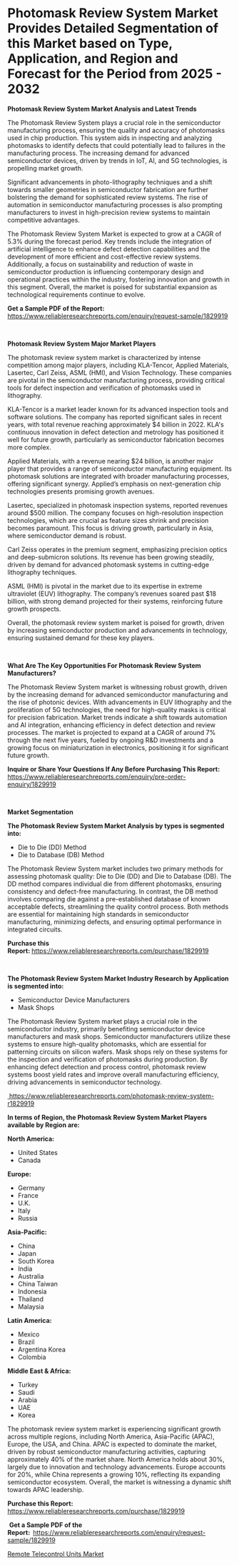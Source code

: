 <p><h1>Photomask Review System Market Provides Detailed Segmentation of this Market based on Type, Application, and Region and Forecast for the Period from 2025 - 2032</h1></p><p><strong>Photomask Review System Market Analysis and Latest Trends</strong></p>
<p><p>The Photomask Review System plays a crucial role in the semiconductor manufacturing process, ensuring the quality and accuracy of photomasks used in chip production. This system aids in inspecting and analyzing photomasks to identify defects that could potentially lead to failures in the manufacturing process. The increasing demand for advanced semiconductor devices, driven by trends in IoT, AI, and 5G technologies, is propelling market growth.</p><p>Significant advancements in photo-lithography techniques and a shift towards smaller geometries in semiconductor fabrication are further bolstering the demand for sophisticated review systems. The rise of automation in semiconductor manufacturing processes is also prompting manufacturers to invest in high-precision review systems to maintain competitive advantages.</p><p>The Photomask Review System Market is expected to grow at a CAGR of 5.3% during the forecast period. Key trends include the integration of artificial intelligence to enhance defect detection capabilities and the development of more efficient and cost-effective review systems. Additionally, a focus on sustainability and reduction of waste in semiconductor production is influencing contemporary design and operational practices within the industry, fostering innovation and growth in this segment. Overall, the market is poised for substantial expansion as technological requirements continue to evolve.</p></p>
<p><strong>Get a Sample PDF of the Report:&nbsp;</strong> <a href="https://www.reliableresearchreports.com/enquiry/request-sample/1829919?utm_campaign=2211&utm_medium=2&utm_source=Github&utm_content=ia&utm_term=13022025&utm_id=photomask-review-system">https://www.reliableresearchreports.com/enquiry/request-sample/1829919</a></p>
<p>&nbsp;</p>
<p><strong>Photomask Review System Major Market Players</strong></p>
<p><p>The photomask review system market is characterized by intense competition among major players, including KLA-Tencor, Applied Materials, Lasertec, Carl Zeiss, ASML (HMI), and Vision Technology. These companies are pivotal in the semiconductor manufacturing process, providing critical tools for defect inspection and verification of photomasks used in lithography.</p><p>KLA-Tencor is a market leader known for its advanced inspection tools and software solutions. The company has reported significant sales in recent years, with total revenue reaching approximately $4 billion in 2022. KLA's continuous innovation in defect detection and metrology has positioned it well for future growth, particularly as semiconductor fabrication becomes more complex.</p><p>Applied Materials, with a revenue nearing $24 billion, is another major player that provides a range of semiconductor manufacturing equipment. Its photomask solutions are integrated with broader manufacturing processes, offering significant synergy. Applied’s emphasis on next-generation chip technologies presents promising growth avenues.</p><p>Lasertec, specialized in photomask inspection systems, reported revenues around $500 million. The company focuses on high-resolution inspection technologies, which are crucial as feature sizes shrink and precision becomes paramount. This focus is driving growth, particularly in Asia, where semiconductor demand is robust.</p><p>Carl Zeiss operates in the premium segment, emphasizing precision optics and deep-submicron solutions. Its revenue has been growing steadily, driven by demand for advanced photomask systems in cutting-edge lithography techniques.</p><p>ASML (HMI) is pivotal in the market due to its expertise in extreme ultraviolet (EUV) lithography. The company’s revenues soared past $18 billion, with strong demand projected for their systems, reinforcing future growth prospects.</p><p>Overall, the photomask review system market is poised for growth, driven by increasing semiconductor production and advancements in technology, ensuring sustained demand for these key players.</p></p>
<p>&nbsp;</p>
<p><strong>What Are The Key Opportunities For Photomask Review System Manufacturers?</strong></p>
<p><p>The Photomask Review System market is witnessing robust growth, driven by the increasing demand for advanced semiconductor manufacturing and the rise of photonic devices. With advancements in EUV lithography and the proliferation of 5G technologies, the need for high-quality masks is critical for precision fabrication. Market trends indicate a shift towards automation and AI integration, enhancing efficiency in defect detection and review processes. The market is projected to expand at a CAGR of around 7% through the next five years, fueled by ongoing R&D investments and a growing focus on miniaturization in electronics, positioning it for significant future growth.</p></p>
<p><strong>Inquire or Share Your Questions If Any Before Purchasing This Report:</strong> <a href="https://www.reliableresearchreports.com/enquiry/pre-order-enquiry/1829919?utm_campaign=2211&utm_medium=2&utm_source=Github&utm_content=ia&utm_term=13022025&utm_id=photomask-review-system">https://www.reliableresearchreports.com/enquiry/pre-order-enquiry/1829919</a></p>
<p>&nbsp;</p>
<p><strong>Market Segmentation</strong></p>
<p><strong>The Photomask Review System Market Analysis by types is segmented into:</strong></p>
<p><ul><li>Die to Die (DD) Method</li><li>Die to Database (DB) Method</li></ul></p>
<p><p>The Photomask Review System market includes two primary methods for assessing photomask quality: Die to Die (DD) and Die to Database (DB). The DD method compares individual die from different photomasks, ensuring consistency and defect-free manufacturing. In contrast, the DB method involves comparing die against a pre-established database of known acceptable defects, streamlining the quality control process. Both methods are essential for maintaining high standards in semiconductor manufacturing, minimizing defects, and ensuring optimal performance in integrated circuits.</p></p>
<p><strong>Purchase this Report:&nbsp;</strong><a href="https://www.reliableresearchreports.com/purchase/1829919?utm_campaign=2211&utm_medium=2&utm_source=Github&utm_content=ia&utm_term=13022025&utm_id=photomask-review-system">https://www.reliableresearchreports.com/purchase/1829919</a></p>
<p>&nbsp;</p>
<p><strong>The Photomask Review System Market Industry Research by Application is segmented into:</strong></p>
<p><ul><li>Semiconductor Device Manufacturers</li><li>Mask Shops</li></ul></p>
<p><p>The Photomask Review System market plays a crucial role in the semiconductor industry, primarily benefiting semiconductor device manufacturers and mask shops. Semiconductor manufacturers utilize these systems to ensure high-quality photomasks, which are essential for patterning circuits on silicon wafers. Mask shops rely on these systems for the inspection and verification of photomasks during production. By enhancing defect detection and process control, photomask review systems boost yield rates and improve overall manufacturing efficiency, driving advancements in semiconductor technology.</p></p>
<p><a href="https://www.reliableresearchreports.com/photomask-review-system-r1829919?utm_campaign=2211&utm_medium=2&utm_source=Github&utm_content=ia&utm_term=13022025&utm_id=photomask-review-system">&nbsp;https://www.reliableresearchreports.com/photomask-review-system-r1829919</a></p>
<p><strong>In terms of Region, the Photomask Review System Market Players available by Region are:</strong></p>
<p>
    <p> <strong> North America: </strong>
        <ul>
            <li>United States</li>
            <li>Canada</li>
        </ul>
        </p> 
    <p> <strong> Europe: </strong>
        <ul>
            <li>Germany</li>
            <li>France</li>
            <li>U.K.</li>
            <li>Italy</li>
            <li>Russia</li>
        </ul>
        </p> 
    <p> <strong> Asia-Pacific: </strong>
        <ul>
            <li>China</li>
            <li>Japan</li>
            <li>South Korea</li>
            <li>India</li>
            <li>Australia</li>
            <li>China Taiwan</li>
            <li>Indonesia</li>
            <li>Thailand</li>
            <li>Malaysia</li>
        </ul>
        </p> 
    <p> <strong> Latin America: </strong>
        <ul>
            <li>Mexico</li>
            <li>Brazil</li>
            <li>Argentina Korea</li>
            <li>Colombia</li>
        </ul>
        </p> 
    <p> <strong> Middle East & Africa: </strong>
        <ul>
            <li>Turkey</li>
            <li>Saudi</li>
            <li>Arabia</li>
            <li>UAE</li>
            <li>Korea</li>
        </ul>
    </p>
    </p>
<p><p>The photomask review system market is experiencing significant growth across multiple regions, including North America, Asia-Pacific (APAC), Europe, the USA, and China. APAC is expected to dominate the market, driven by robust semiconductor manufacturing activities, capturing approximately 40% of the market share. North America holds about 30%, largely due to innovation and technology advancements. Europe accounts for 20%, while China represents a growing 10%, reflecting its expanding semiconductor ecosystem. Overall, the market is witnessing a dynamic shift towards APAC leadership.</p></p>
<p><strong>Purchase this Report: </strong><a href="https://www.reliableresearchreports.com/purchase/1829919?utm_campaign=2211&utm_medium=2&utm_source=Github&utm_content=ia&utm_term=13022025&utm_id=photomask-review-system">https://www.reliableresearchreports.com/purchase/1829919</a></p>
<p>&nbsp;<strong>Get a Sample PDF of the Report:&nbsp;&nbsp;</strong><a href="https://www.reliableresearchreports.com/enquiry/request-sample/1829919?utm_campaign=2211&utm_medium=2&utm_source=Github&utm_content=ia&utm_term=13022025&utm_id=photomask-review-system">https://www.reliableresearchreports.com/enquiry/request-sample/1829919</a></p>
<p><strong></strong></p>
<p><p><a href="https://github.com/NargisHussain75/Market-Research-Report-List-1/blob/main/remote-telecontrol-units-market.md?utm_campaign=2211&utm_medium=2&utm_source=Github&utm_content=ia&utm_term=13022025&utm_id=photomask-review-system">Remote Telecontrol Units Market</a></p></p>